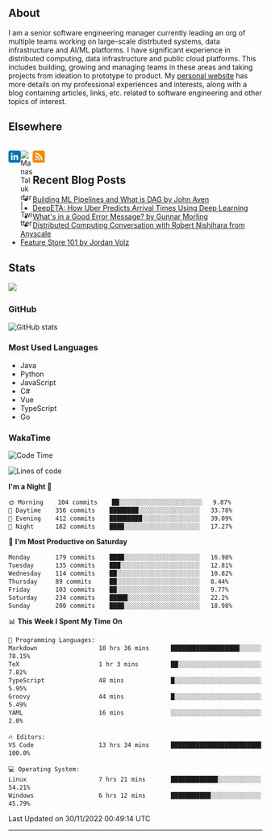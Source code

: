 ## About

I am a senior software engineering manager currently leading an org of multiple teams working on large-scale distrbuted systems, data infrastructure and AI/ML platforms. I have significant experience in distributed computing, data infrastructure and public cloud platforms. This includes building, growing and managing teams in these areas and taking projects from ideation to prototype to product. My [personal website](https://manastalukdar.github.io/) has more details on my professional experiences and interests, along with a blog containing articles, links, etc. related to software engineering and other topics of interest.

## Elsewhere

</br>

<a href="https://www.linkedin.com/in/manastalukdar" target="_blank">
  <img align="left" alt="Manas Talukdar | Linkedin" width="24px" src="https://raw.githubusercontent.com/edent/SuperTinyIcons/master/images/svg/linkedin.svg" />
</a>
<a href="https://www.twitter.com/manastalukdar" target="_blank">
  <img align="left" alt="Manas Talukdar | Twitter" width="24px" src="https://github.com/TheDudeThatCode/TheDudeThatCode/blob/master/Assets/Twitter.svg" />
</a>
<a href="https://manastalukdar.github.io/" target="_blank">
  <img align="left" alt="Manas Talukdar | Website" width="24px" src="https://github.com/edent/SuperTinyIcons/blob/master/images/svg/rss.svg" />
</a>

</br>

## Recent Blog Posts

<!-- BLOG:START -->
- [Building ML Pipelines and What is DAG by John Aven](https://manastalukdar.github.io/blog/2022/03/21/building-ml-pipelines-dag/)
- [DeepETA: How Uber Predicts Arrival Times Using Deep Learning](https://manastalukdar.github.io/blog/2022/03/21/deepeta-uber-predicts-arrival-times-deep-learning/)
- [What&#39;s in a Good Error Message? by Gunnar Morling](https://manastalukdar.github.io/blog/2022/02/11/good-error-message-gunnar-morling/)
- [Distributed Computing Conversation with Robert Nishihara from Anyscale](https://manastalukdar.github.io/blog/2022/01/24/distributed-computing-conversation-robert-nishihara-anyscale/)
- [Feature Store 101 by Jordan Volz](https://manastalukdar.github.io/blog/2022/01/22/feature-store-101-jordan-volz/)
<!-- BLOG:END -->

## Stats

![](https://komarev.com/ghpvc/?username=manastalukdar)

### GitHub

![GitHub stats](https://github-readme-stats.vercel.app/api?username=manastalukdar&show_icons=true&hide_border=true&hide_rank=true&hide_title=true&icon_color=79ff97&text_color=cecac3&bg_color=4d4b4b)

### Most Used Languages

- Java
- Python
- JavaScript
- C#
- Vue
- TypeScript
- Go

<!--
![Top Langs](https://github-readme-stats.vercel.app/api/top-langs/?username=manastalukdar&layout=compact&hide_border=true&hide_title=true&icon_color=79ff97&text_color=cecac3&bg_color=4d4b4b)
-->

### WakaTime

<!--START_SECTION:waka-->
![Code Time](http://img.shields.io/badge/Code%20Time-3%2C076%20hrs%207%20mins-blue)

![Lines of code](https://img.shields.io/badge/From%20Hello%20World%20I%27ve%20Written-16%20Thousand%20lines%20of%20code-blue)

**I'm a Night 🦉** 

```text
🌞 Morning    104 commits    ██░░░░░░░░░░░░░░░░░░░░░░░   9.87% 
🌆 Daytime    356 commits    ████████░░░░░░░░░░░░░░░░░   33.78% 
🌃 Evening    412 commits    █████████░░░░░░░░░░░░░░░░   39.09% 
🌙 Night      182 commits    ████░░░░░░░░░░░░░░░░░░░░░   17.27%

```
📅 **I'm Most Productive on Saturday** 

```text
Monday       179 commits    ████░░░░░░░░░░░░░░░░░░░░░   16.98% 
Tuesday      135 commits    ███░░░░░░░░░░░░░░░░░░░░░░   12.81% 
Wednesday    114 commits    ██░░░░░░░░░░░░░░░░░░░░░░░   10.82% 
Thursday     89 commits     ██░░░░░░░░░░░░░░░░░░░░░░░   8.44% 
Friday       103 commits    ██░░░░░░░░░░░░░░░░░░░░░░░   9.77% 
Saturday     234 commits    █████░░░░░░░░░░░░░░░░░░░░   22.2% 
Sunday       200 commits    ████░░░░░░░░░░░░░░░░░░░░░   18.98%

```


📊 **This Week I Spent My Time On** 

```text
💬 Programming Languages: 
Markdown                 10 hrs 36 mins      ███████████████████░░░░░░   78.15% 
TeX                      1 hr 3 mins         ██░░░░░░░░░░░░░░░░░░░░░░░   7.82% 
TypeScript               48 mins             █░░░░░░░░░░░░░░░░░░░░░░░░   5.95% 
Groovy                   44 mins             █░░░░░░░░░░░░░░░░░░░░░░░░   5.49% 
YAML                     16 mins             ░░░░░░░░░░░░░░░░░░░░░░░░░   2.0%

🔥 Editors: 
VS Code                  13 hrs 34 mins      █████████████████████████   100.0%

💻 Operating System: 
Linux                    7 hrs 21 mins       █████████████░░░░░░░░░░░░   54.21% 
Windows                  6 hrs 12 mins       ███████████░░░░░░░░░░░░░░   45.79%

```


 Last Updated on 30/11/2022 00:49:14 UTC
<!--END_SECTION:waka-->

---

<!--

**manastalukdar/manastalukdar** is a ✨ _special_ ✨ repository because its `README.md` (this file) appears on your GitHub profile.

Here are some ideas to get you started:

- 🔭 I’m currently working on ...
- 🌱 I’m currently learning ...
- 👯 I’m looking to collaborate on ...
- 🤔 I’m looking for help with ...
- 💬 Ask me about ...
- 📫 How to reach me: ...
- 😄 Pronouns: ...
- ⚡ Fun fact: ...
-->
